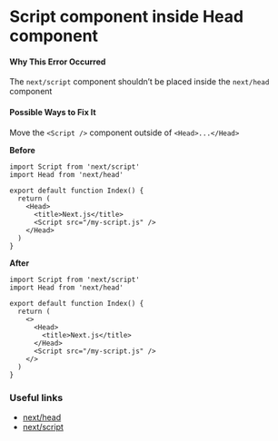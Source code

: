 # Script component inside Head component

#### Why This Error Occurred

The `next/script` component shouldn’t be placed inside the `next/head` component

#### Possible Ways to Fix It

Move the `<Script />` component outside of `<Head>...</Head>`

**Before**

    import Script from 'next/script'
    import Head from 'next/head'

    export default function Index() {
      return (
        <Head>
          <title>Next.js</title>
          <Script src="/my-script.js" />
        </Head>
      )
    }

**After**

    import Script from 'next/script'
    import Head from 'next/head'

    export default function Index() {
      return (
        <>
          <Head>
            <title>Next.js</title>
          </Head>
          <Script src="/my-script.js" />
        </>
      )
    }

### Useful links

- [next/head](https://nextjs.org/docs/api-reference/next/head)
- [next/script](https://nextjs.org/docs/basic-features/script#usage)
